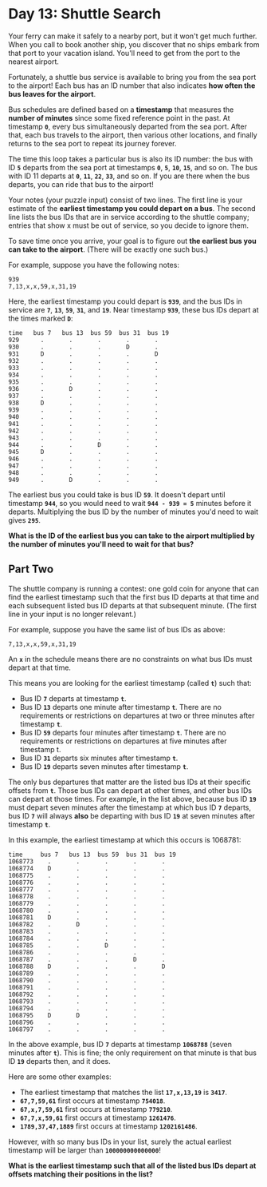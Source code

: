 # Day 13: Shuttle Search

Your ferry can make it safely to a nearby port, but it won't get much further. When you call to book another ship, you discover that no ships embark from that port to your vacation island. You'll need to get from the port to the nearest airport.

Fortunately, a shuttle bus service is available to bring you from the sea port to the airport! Each bus has an ID number that also indicates **how often the bus leaves for the airport**.

Bus schedules are defined based on a **timestamp** that measures the **number of minutes** since some fixed reference point in the past. At timestamp **`0`**, every bus simultaneously departed from the sea port. After that, each bus travels to the airport, then various other locations, and finally returns to the sea port to repeat its journey forever.

The time this loop takes a particular bus is also its ID number: the bus with ID **`5`** departs from the sea port at timestamps **`0`**, **`5`**, **`10`**, **`15`**, and so on. The bus with ID 11 departs at **`0`**, **`11`**, **`22`**, **`33`**, and so on. If you are there when the bus departs, you can ride that bus to the airport!

Your notes (your puzzle input) consist of two lines. The first line is your estimate of the **earliest timestamp you could depart on a bus**. The second line lists the bus IDs that are in service according to the shuttle company; entries that show x must be out of service, so you decide to ignore them.

To save time once you arrive, your goal is to figure out **the earliest bus you can take to the airport**. (There will be exactly one such bus.)

For example, suppose you have the following notes:
```
939
7,13,x,x,59,x,31,19
```

Here, the earliest timestamp you could depart is **`939`**, and the bus IDs in service are **`7`**, **`13`**, **`59`**, **`31`**, and **`19`**. Near timestamp **`939`**, these bus IDs depart at the times marked **`D`**:
```
time   bus 7   bus 13  bus 59  bus 31  bus 19
929      .       .       .       .       .
930      .       .       .       D       .
931      D       .       .       .       D
932      .       .       .       .       .
933      .       .       .       .       .
934      .       .       .       .       .
935      .       .       .       .       .
936      .       D       .       .       .
937      .       .       .       .       .
938      D       .       .       .       .
939      .       .       .       .       .
940      .       .       .       .       .
941      .       .       .       .       .
942      .       .       .       .       .
943      .       .       .       .       .
944      .       .       D       .       .
945      D       .       .       .       .
946      .       .       .       .       .
947      .       .       .       .       .
948      .       .       .       .       .
949      .       D       .       .       .
```

The earliest bus you could take is bus ID **`59`**. It doesn't depart until timestamp **`944`**, so you would need to wait **`944 - 939 = 5`** minutes before it departs. Multiplying the bus ID by the number of minutes you'd need to wait gives **`295`**.

**What is the ID of the earliest bus you can take to the airport multiplied by the number of minutes you'll need to wait for that bus?**


## Part Two

The shuttle company is running a contest: one gold coin for anyone that can find the earliest timestamp such that the first bus ID departs at that time and each subsequent listed bus ID departs at that subsequent minute. (The first line in your input is no longer relevant.)

For example, suppose you have the same list of bus IDs as above:
```
7,13,x,x,59,x,31,19
```
An **`x`** in the schedule means there are no constraints on what bus IDs must depart at that time.

This means you are looking for the earliest timestamp (called **`t`**) such that:

- Bus ID **`7`** departs at timestamp **`t`**.
- Bus ID **`13`** departs one minute after timestamp **`t`**.
There are no requirements or restrictions on departures at two or three minutes after timestamp **`t`**.
- Bus ID **`59`** departs four minutes after timestamp **`t`**.
There are no requirements or restrictions on departures at five minutes after timestamp t.
- Bus ID **`31`** departs six minutes after timestamp **`t`**.
- Bus ID **`19`** departs seven minutes after timestamp **`t`**.

The only bus departures that matter are the listed bus IDs at their specific offsets from **`t`**. Those bus IDs can depart at other times, and other bus IDs can depart at those times. For example, in the list above, because bus ID **`19`** must depart seven minutes after the timestamp at which bus ID **`7`** departs, bus ID **`7`** will always **also** be departing with bus ID **`19`** at seven minutes after timestamp **`t`**.

In this example, the earliest timestamp at which this occurs is 1068781:
```
time     bus 7   bus 13  bus 59  bus 31  bus 19
1068773    .       .       .       .       .
1068774    D       .       .       .       .
1068775    .       .       .       .       .
1068776    .       .       .       .       .
1068777    .       .       .       .       .
1068778    .       .       .       .       .
1068779    .       .       .       .       .
1068780    .       .       .       .       .
1068781    D       .       .       .       .
1068782    .       D       .       .       .
1068783    .       .       .       .       .
1068784    .       .       .       .       .
1068785    .       .       D       .       .
1068786    .       .       .       .       .
1068787    .       .       .       D       .
1068788    D       .       .       .       D
1068789    .       .       .       .       .
1068790    .       .       .       .       .
1068791    .       .       .       .       .
1068792    .       .       .       .       .
1068793    .       .       .       .       .
1068794    .       .       .       .       .
1068795    D       D       .       .       .
1068796    .       .       .       .       .
1068797    .       .       .       .       .
```

In the above example, bus ID **`7`** departs at timestamp **`1068788`** (seven minutes after **`t`**). This is fine; the only requirement on that minute is that bus ID **`19`** departs then, and it does.

Here are some other examples:

- The earliest timestamp that matches the list **`17,x,13,19`** is **`3417`**.
- **`67,7,59,61`** first occurs at timestamp **`754018`**.
- **`67,x,7,59,61`** first occurs at timestamp **`779210`**.
- **`67,7,x,59,61`** first occurs at timestamp **`1261476`**.
- **`1789,37,47,1889`** first occurs at timestamp **`1202161486`**.

However, with so many bus IDs in your list, surely the actual earliest timestamp will be larger than **`100000000000000`**!

**What is the earliest timestamp such that all of the listed bus IDs depart at offsets matching their positions in the list?**
